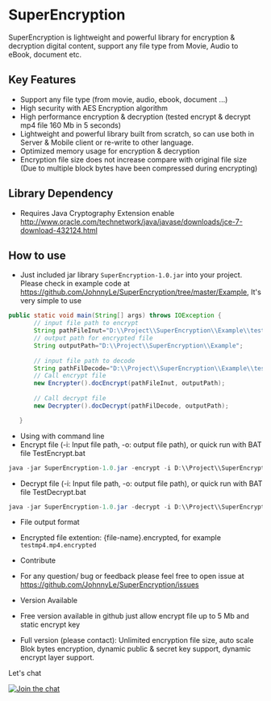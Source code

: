 # SuperEncryption
SuperEncryption is lightweight and powerful library for encryption &amp; decryption digital content, support any file type from Movie, Audio to eBook, document etc.

## Key Features
- Support any file type (from movie, audio, ebook, document ...)
- High security with AES Encryption algorithm
- High performance encryption & decryption (tested encrypt & decrypt mp4 file 160 Mb in 5 seconds)
- Lightweight and powerful library built from scratch, so can use both in Server & Mobile client or re-write to other language.
- Optimized memory usage for encryption & decryption
- Encryption file size does not increase compare with original file size (Due to multiple block bytes have been compressed during encrypting)
 
 ## Library Dependency 
 - Requires Java Cryptography Extension enable http://www.oracle.com/technetwork/java/javase/downloads/jce-7-download-432124.html
 
## How to use
 - Just included jar library ```SuperEncryption-1.0.jar``` into your project. Please check in example code at https://github.com/JohnnyLe/SuperEncryption/tree/master/Example, It's very simple to use
 ```java
 public static void main(String[] args) throws IOException {
        // input file path to encrypt
        String pathFileInut="D:\\Project\\SuperEncryption\\Example\\testmp4.mp4";
        // output path for encrypted file
        String outputPath="D:\\Project\\SuperEncryption\\Example";
        
        // input file path to decode
        String pathFilDecode="D:\\Project\\SuperEncryption\\Example\\testmp4.mp4.encrypted";
        // Call encrypt file
        new Encrypter().docEncrypt(pathFileInut, outputPath);
        
        // Call decrypt file
        new Decrypter().docDecrypt(pathFilDecode, outputPath);

    }  
 ```
 
 - Using with command line 
  - Encrypt file (-i: Input file path, -o: output file path), or quick run with BAT file TestEncrypt.bat
```java
java -jar SuperEncryption-1.0.jar -encrypt -i D:\\Project\\SuperEncryption\\Example\\testmp4.mp4 -o D:\\Project\\SuperEncryption\\Example
```

  - Decrypt file (-i: Input file path, -o: output file path), or quick run with BAT file TestDecrypt.bat
```java
java -jar SuperEncryption-1.0.jar -decrypt -i D:\\Project\\SuperEncryption\\Example\\testmp4.mp4.encrypted -o D:\\Project\\SuperEncryption\\Example
```
 - File output format
  - Encrypted file extention: {file-name}.encrypted, for example ```testmp4.mp4.encrypted```

 - Contribute
  - For any question/ bug or feedback please feel free to open issue at https://github.com/JohnnyLe/SuperEncryption/issues 

 - Version Available 
  - Free version available in github just allow encrypt file up to 5 Mb and static encrypt key
  - Full version (please contact): Unlimited encryption file size, auto scale Blok bytes encryption, dynamic public & secret key support, dynamic encrypt layer support.

Let's chat 
	<p><a href="https://gitter.im/JohnnyLe/SuperEncryption" target="_blank"><img src="https://camo.githubusercontent.com/da2edb525cde1455a622c58c0effc3a90b9a181c/68747470733a2f2f6261646765732e6769747465722e696d2f4a6f696e253230436861742e737667" alt="Join the chat" data-canonical-src="https://badges.gitter.im/Join%20Chat.svg" style="max-width:100%;"></a></p>

